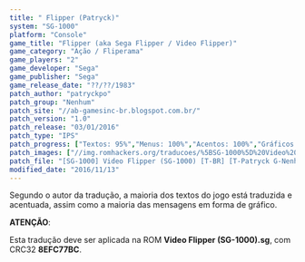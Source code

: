 ```yaml
---
title: " Flipper (Patryck)"
system: "SG-1000"
platform: "Console"
game_title: "Flipper (aka Sega Flipper / Video Flipper)"
game_category: "Ação / Fliperama"
game_players: "2"
game_developer: "Sega"
game_publisher: "Sega"
game_release_date: "??/??/1983"
patch_author: "patryckpo"
patch_group: "Nenhum"
patch_site: "//ab-gamesinc-br.blogspot.com.br/"
patch_version: "1.0"
patch_release: "03/01/2016"
patch_type: "IPS"
patch_progress: ["Textos: 95%","Menus: 100%","Acentos: 100%","Gráficos: 95%","Geral: 95%"]
patch_images: ["//img.romhackers.org/traducoes/%5BSG-1000%5D%20Video%20Flipper%20-%20Patryck%20-%201.png","//img.romhackers.org/traducoes/%5BSG-1000%5D%20Video%20Flipper%20-%20Patryck%20-%202.png","//img.romhackers.org/traducoes/%5BSG-1000%5D%20Video%20Flipper%20-%20Patryck%20-%203.png"]
patch_file: "[SG-1000] Video Flipper (SG-1000) [T-BR] [T-Patryck G-Nenhum] [V-1.0 A-2016].zip"
modified_date: "2016/11/13"
---
```

Segundo o autor da tradução, a maioria dos textos do jogo está traduzida e acentuada, assim como a maioria das mensagens em forma de gráfico.

<b>ATENÇÃO</b>:

Esta tradução deve ser aplicada na ROM <b>Video Flipper (SG-1000).sg</b>, com CRC32 <b>8EFC77BC</b>.
